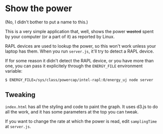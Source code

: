 # Show the power

(No, I didn't bother to put a name to this.)

This is a very simple application that, well, shows the power ~~wasted~~ spent by your computer (or a part of it) as reported by Linux.

RAPL devices are used to lookup the power, so this won't work unless your laptop has them. When you run
`server.js`, it'll try to detect a RAPL device.

If for some reason it didn't detect the RAPL device, or you have more than one, you can pass it explicitely
through the `ENERGY_FILE` environment variable:

    $ ENERGY_FILE=/sys/class/powercap/intel-rapl:0/energy_uj node server


## Tweaking

`index.html` has all the styling and code to paint the graph. It uses d3.js to do all the work, and it has some
parameters at the top you can tweak.

If you want to change the rate at which the power is read, edit `samplingTime` at `server.js`.
